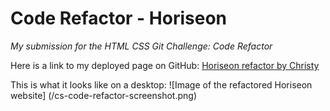 # Code Refactor - Horiseon

*My submission for the HTML CSS Git Challenge: Code Refactor*

Here is a link to my deployed page on GitHub: [Horiseon refactor by Christy](https://cshepscorp.github.io/code-refactor/)

This is what it looks like on a desktop:
![Image of the refactored Horiseon website]
(/cs-code-refactor-screenshot.png)